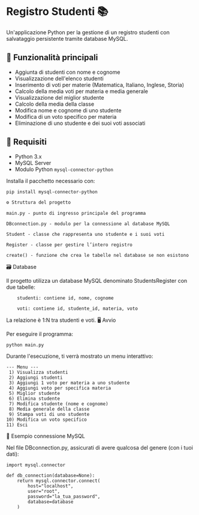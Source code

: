 # Registro Studenti 📚

Un'applicazione Python per la gestione di un registro studenti con salvataggio persistente tramite database MySQL.

## 🚀 Funzionalità principali

- Aggiunta di studenti con nome e cognome
- Visualizzazione dell'elenco studenti
- Inserimento di voti per materie (Matematica, Italiano, Inglese, Storia)
- Calcolo della media voti per materia e media generale
- Visualizzazione del miglior studente
- Calcolo della media della classe
- Modifica nome e cognome di uno studente
- Modifica di un voto specifico per materia
- Eliminazione di uno studente e dei suoi voti associati

## 🧰 Requisiti

- Python 3.x
- MySQL Server
- Modulo Python `mysql-connector-python`

Installa il pacchetto necessario con:

```bash
pip install mysql-connector-python 

⚙️ Struttura del progetto
```
    main.py - punto di ingresso principale del programma

    DBconnection.py - modulo per la connessione al database MySQL

    Student - classe che rappresenta uno studente e i suoi voti

    Register - classe per gestire l’intero registro

    create() - funzione che crea le tabelle nel database se non esistono

🗃️ Database

Il progetto utilizza un database MySQL denominato StudentsRegister con due tabelle:
```
    studenti: contiene id, nome, cognome

    voti: contiene id, studente_id, materia, voto
```
La relazione è 1:N tra studenti e voti.
🖥️ Avvio

Per eseguire il programma:
```
python main.py
```
Durante l'esecuzione, ti verrà mostrato un menu interattivo:
```
--- Menu ---
 1) Visualizza studenti
 2) Aggiungi studenti
 3) Aggiungi 1 voto per materia a uno studente
 4) Aggiungi voto per specifica materia
 5) Miglior studente
 6) Elimina studente
 7) Modifica studente (nome e cognome)
 8) Media generale della classe
 9) Stampa voti di uno studente
10) Modifica un voto specifico
11) Esci
```
📌 Esempio connessione MySQL

Nel file DBconnection.py, assicurati di avere qualcosa del genere (con i tuoi dati):
```
import mysql.connector

def db_connection(database=None):
    return mysql.connector.connect(
        host="localhost",
        user="root",
        password="la_tua_password",
        database=database
    )
```
